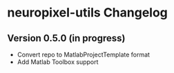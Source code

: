 neuropixel-utils Changelog
================================

Version 0.5.0 (in progress)
------------------------------

* Convert repo to MatlabProjectTemplate format
* Add Matlab Toolbox support
